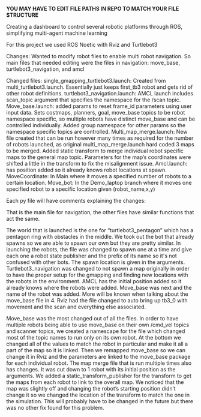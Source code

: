 **YOU MAY HAVE TO EDIT FILE PATHS IN REPO TO MATCH YOUR FILE STRUCTURE**

Creating a dashboard to control several robotic platforms through ROS, simplifying multi-agent machine learning

For this project we used ROS Noetic with Rviz and Turtlebot3

Changes: Wanted to modify robot files to enable multi robot navigation. So main files that needed editing were the files in navigation: move_base, turtlebot3_navigation, and amcl

Changed files: single_gmapping_turtlebot3.launch: Created from multi_turtlebot3.launch. Essentially just keeps first_tb3 robot and gets rid of other robot definitions. 
               turtlebot3_navigation.launch: AMCL launch includes scan_topic argument that specifies the namespace for the /scan topic. 
               Move_base.launch: added params to reset frame_id parameters using user input data. Sets costmaps, planners, goal, move_base topics to be robot namespace specific, so multiple robots have distinct move_base and can be controlled                individually. Added group namespace for other params so the namespace specific topics are controlled. 
               Multi_map_merge.launch: New file created that can be run however many times as required for the number of robots launched, as original multi_map_merge.launch hard coded 3 maps to be merged. Added static transform to merge                      individual robot specific maps to the general map topic. Parameters for the map’s coordinates were shifted a little in the transform to fix the misalignment issue. 
               Amcl.launch: has position added so it already knows robot locations at spawn. 
               MoveCoordinate: In Main where it moves a specified number of robots to a certain location. Move_bot: In the Demo_laptop branch where it moves one specified robot to a specific location given (robot_name,x,y)

Each py file will have comments explaining the changes:

That is the main file for navigation, the other files have similar functions that act the same.

The world that is launched is the one for “turtlebot3_pentagon” which has a pentagon ring with obstacles in the middle. We took out the bot that already spawns so we are able to spawn our own but they are pretty similar. 
In launching the robots, the file was changed to spawn one at a time and give each one a robot state publisher and the prefix of its name so it's not confused with other bots. The spawn location is given in the arguments. 
Turtlebot3_navigation was changed to not spawn a map originally in order to have the proper setup for the gmapping and finding new locations with the robots in the environment. 
AMCL has the initial position added so it already knows where the robots were added. Move_base was next and the name of the robot was added. More will be known when talking about the move_base file in 4. 
Rviz had the file changed to auto bring up tb3_0 with movement and the scan and everything else associated. 

Move_base was the most changed out of all the files. In order to have multiple robots being able to use move_base on their own /cmd_vel topics and scanner topics, we created a namescape for the file which changed most of the topic names to run only on its own robot. 
At the bottom we changed all of the values to match the robot in particular and make it all a part of the map so it is linked. Then we remapped move_base so we can change it in Rviz and the parameters are linked to the move_base package for each individual robot. 
The map merge file that is run multiple times also has changes. It was cut down to 1 robot with its initial position as the arguments. We added a static_transform_publisher for the transform to get the maps from each robot to link to the overall map. We noticed that the map was slightly off and changing the robot’s starting position didn’t change it so we changed the location of the transform to match the one in the simulation. This will probably have to be changed in the future but there was no other fix found for this problem.
